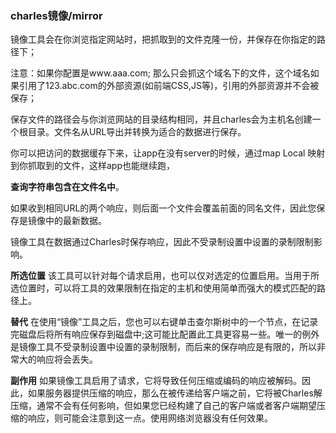 ### charles镜像/mirror

镜像工具会在你浏览指定网站时，把抓取到的文件克隆一份，并保存在你指定的路径下；

注意：如果你配置是www.aaa.com; 那么只会抓这个域名下的文件，这个域名如果引用了123.abc.com的外部资源(如前端CSS,JS等)，引用的外部资源并不会被保存；

保存文件的路径会与你浏览网站的目录结构相同，并且charles会为主机名创建一个根目录。文件名从URL导出并转换为适合的数据进行保存。

你可以把访问的数据缓存下来，让app在没有server的时候，通过map Local 映射到你抓取到的文件，这样app也能继续跑，

**查询字符串包含在文件名中**。

如果收到相同URL的两个响应，则后面一个文件会覆盖前面的同名文件，因此您保存是镜像中的最新数据。

镜像工具在数据通过Charles时保存响应，因此不受录制设置中设置的录制限制影响。

**所选位置**
该工具可以针对每个请求启用，也可以仅对选定的位置启用。当用于所选位置时，可以将工具的效果限制在指定的主机和使用简单而强大的模式匹配的路径上。

**替代**
在使用“镜像”工具之后，您也可以右键单击查尔斯树中的一个节点，在记录完磁盘后将所有响应保存到磁盘中;这可能比配置此工具更容易一些。唯一的例外是镜像工具不受录制设置中设置的录制限制，而后来的保存响应是有限的，所以非常大的响应将会丢失。

**副作用**
如果镜像工具启用了请求，它将导致任何压缩或编码的响应被解码。因此，如果服务器提供压缩的响应，那么在被传递给客户端之前，它将被Charles解压缩，通常不会有任何影响，但如果您已经构建了自己的客户端或者客户端期望压缩的响应，则可能会注意到这一点。使用网络浏览器没有任何效果。